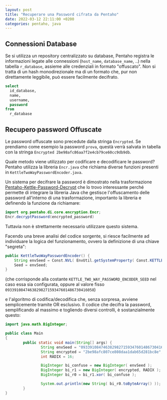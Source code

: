 ```yaml
---
layout: post
title: "Recuperare una Password cifrata da Pentaho"
date: 2022-03-12 22:11:00 +0200
categories: pentaho, java
---
```

## Connessioni Database

Se si utilizza un repository centralizzato su database,
Pentaho registra le informazioni legate alle connessioni (`host_name`, `database_name`, ..) nella tabella
`r_database`, assieme alle credenziali in formato "offuscato".
Non si tratta di un hash monodirezionale ma di un formato che, pur non direttamente leggibile, può
essere facilmente decifrato.

````sql
select
  id_database,
  name,
  username,
  password
from
  r_database
````

## Recupero password Offuscate

Le password offuscate sono precedute dalla stringa `Encrypted`. Se prendiamo come esempio la password `prova`, questà verrà salvata in tabella con la stringa `Encrypted 2be98afc86aa7f2e4cb79ce60cc9db9db`.

Quale metodo viene utilizzato per codificare e decodificare le password? Pentaho utilizza la libreria `Encr.java` che richiama diverse funzioni presenti in `KettleTwoWayPasswordEncoder.java`. 

Un sistema per decifrare la password è dimostrato nella trasformazione [Pentaho-Kettle-Password-Decrypt](https://github.com/RHeijmann/Pentaho-Kettle-Password-Decrypt) che lo trovo interessante perché permette di
integrare la libreria Java che gestisce l'offuscamento delle password all'interno di una trasformazione,
importanto la libreria e definendo la funzione da richiamare:

````Java
import org.pentaho.di.core.encryption.Encr;
Encr.decryptPassword(encrypted_password)
````

Tuttavia non è strettamente necessario utilizzare questo sistema.

Facendo una breve analisi del codice sorgente, si riesce facilmente ad individuare la logica del funzionamento, ovvero la definizione di una chiave "segreta":

````Java
public KettleTwoWayPasswordEncoder() {
    String envSeed = Const.NVL( EnvUtil.getSystemProperty( Const.KETTLE_TWO_WAY_PASSWORD_ENCODER_SEED ), "0933910847463829827159347601486730416058" ); // Solve for PDI-16512
    Seed = envSeed;
}
````

(che corrisponde alla costante `KETTLE_TWO_WAY_PASSWORD_ENCODER_SEED` nel caso essa sia configurata,
oppure al valore fisso `0933910847463829827159347601486730416058`)

e l'algoritmo di codifica/decodifica che, senza sorpresa, avviene semplicemente tramite OR esclusivo. Il codice che decifra la password, semplificando al massimo e togliendo diversi controlli, è sostanzialmente questo:

````Java
import java.math.BigInteger;

public class Main
{
        public static void main(String[] args) {
                String envSeed = "0933910847463829827159347601486730416058";
                String encrypted = "2be98afc807ce808daa1dab65d281bc8e";
                int RADIX = 16;

                BigInteger bi_confuse = new BigInteger( envSeed );
                BigInteger bi_r1 = new BigInteger( encrypted, RADIX );
                BigInteger bi_r0 = bi_r1.xor( bi_confuse );

                System.out.println(new String( bi_r0.toByteArray() ));
        }
}
````